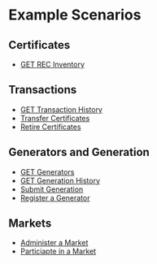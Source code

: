 # Example Scenarios

## Certificates

* <a href="https://mrets.github.io/Operating-Procedures/api-docs/scenarios/get-recs" target="_blank">GET REC Inventory</a>

## Transactions

* <a href="https://mrets.github.io/Operating-Procedures/api-docs/scenarios/get-transaction-history" target="_blank">GET Transaction History</a>
* <a href="https://mrets.github.io/Operating-Procedures/api-docs/scenarios/transfer-certificates" target="_blank">Transfer Certificates</a>
* <a href="https://mrets.github.io/Operating-Procedures/api-docs/scenarios/retire-certificates" target="_blank">Retire Certificates</a>



## Generators and Generation

* <a href="https://mrets.github.io/Operating-Procedures/api-docs/scenarios/get-generators" target="_blank">GET Generators</a>
* <a href="https://mrets.github.io/Operating-Procedures/api-docs/scenarios/get-generation-history" target="_blank">GET Generation History</a>
* <a href="https://mrets.github.io/Operating-Procedures/api-docs/scenarios/submit-generation" target="_blank">Submit Generation</a>
* <a href="https://mrets.github.io/Operating-Procedures/api-docs/scenarios/register-a-generator" target="_blank">Register a Generator</a>


## Markets

* <a href="https://mrets.github.io/Operating-Procedures/api-docs/scenarios/administer-a-market" target="_blank">Administer a Market</a>
* <a href="https://mrets.github.io/Operating-Procedures/api-docs/scenarios/participate-in-a-market" target="_blank">Particiapte in a Market</a>
